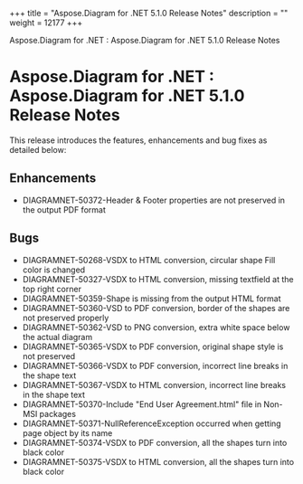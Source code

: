 +++
title = "Aspose.Diagram for .NET 5.1.0 Release Notes" 
description = "" 
weight = 12177 
+++

Aspose.Diagram for .NET : Aspose.Diagram for .NET 5.1.0 Release Notes  

# Aspose.Diagram for .NET : Aspose.Diagram for .NET 5.1.0 Release Notes


This release introduces the features, enhancements and bug fixes as detailed below:

## Enhancements

*   DIAGRAMNET-50372-Header & Footer properties are not preserved in the output PDF format

## Bugs

*   DIAGRAMNET-50268-VSDX to HTML conversion, circular shape Fill color is changed
*   DIAGRAMNET-50327-VSDX to HTML conversion, missing textfield at the top right corner
*   DIAGRAMNET-50359-Shape is missing from the output HTML format
*   DIAGRAMNET-50360-VSD to PDF conversion, border of the shapes are not preserved properly
*   DIAGRAMNET-50362-VSD to PNG conversion, extra white space below the actual diagram
*   DIAGRAMNET-50365-VSDX to PDF conversion, original shape style is not preserved
*   DIAGRAMNET-50366-VSDX to PDF conversion, incorrect line breaks in the shape text
*   DIAGRAMNET-50367-VSDX to HTML conversion, incorrect line breaks in the shape text
*   DIAGRAMNET-50370-Include "End User Agreement.html" file in Non-MSI packages
*   DIAGRAMNET-50371-NullReferenceException occurred when getting page object by its name
*   DIAGRAMNET-50374-VSDX to PDF conversion, all the shapes turn into black color
*   DIAGRAMNET-50375-VSDX to HTML conversion, all the shapes turn into black color

